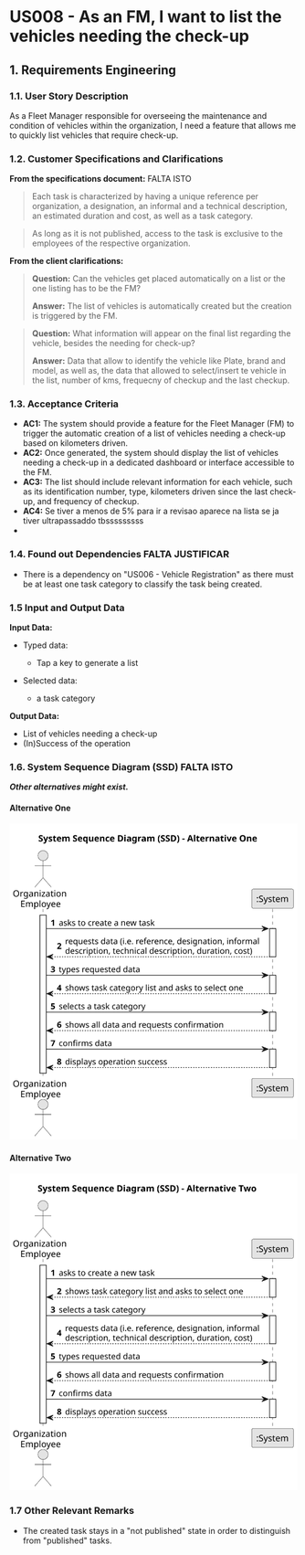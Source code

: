 # US008 - As an FM, I want to list the vehicles needing the check-up


## 1. Requirements Engineering

### 1.1. User Story Description

As a Fleet Manager responsible for overseeing the maintenance and condition of
vehicles within the organization, I need a feature that allows me to quickly list
vehicles that require check-up.

### 1.2. Customer Specifications and Clarifications 

**From the specifications document:** FALTA ISTO

>	Each task is characterized by having a unique reference per organization, a designation, an informal and a technical description, an estimated duration and cost, as well as a task category.

>	As long as it is not published, access to the task is exclusive to the employees of the respective organization. 
 
**From the client clarifications:**

> **Question:** Can the vehicles get placed automatically on a list or the one listing has to be the FM?
>
> **Answer:** The list of vehicles is automatically created but the creation is triggered by the FM.

> **Question:** What information will appear on the final list regarding the vehicle, besides the needing for check-up?
>
> **Answer:** Data that allow to identify the vehicle like Plate, brand and model, as well as, the data that allowed to select/insert te vehicle in the list, number of kms, frequecny of checkup and the last checkup.

### 1.3. Acceptance Criteria

* **AC1:** The system should provide a feature for the Fleet Manager (FM) to trigger the automatic creation of a list of vehicles needing a check-up based on kilometers driven.
* **AC2:** Once generated, the system should display the list of vehicles needing a check-up in a dedicated dashboard or interface accessible to the FM.
* **AC3:** The list should include relevant information for each vehicle, such as its identification number, type, kilometers driven since the last check-up, and frequency of checkup.
* **AC4:** Se tiver a menos de 5% para ir a revisao aparece na lista se ja tiver ultrapassaddo tbsssssssss
* 
### 1.4. Found out Dependencies FALTA JUSTIFICAR

* There is a dependency on "US006 - Vehicle Registration" as there must be at least one task category to classify the task being created.

### 1.5 Input and Output Data

**Input Data:**

* Typed data:
    * Tap a key to generate a list

* Selected data:
    * a task category 

**Output Data:**

* List of vehicles needing a check-up
* (In)Success of the operation

### 1.6. System Sequence Diagram (SSD) FALTA ISTO

**_Other alternatives might exist._**

#### Alternative One

![System Sequence Diagram - Alternative One](svg/us006-system-sequence-diagram-alternative-one.svg)

#### Alternative Two

![System Sequence Diagram - Alternative Two](svg/us006-system-sequence-diagram-alternative-two.svg)

### 1.7 Other Relevant Remarks

* The created task stays in a "not published" state in order to distinguish from "published" tasks.
